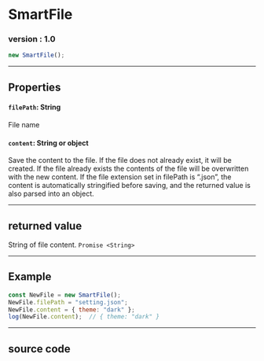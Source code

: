 # SmartFile
### version : 1.0

```js
new SmartFile();
```

___
## Properties
#### `filePath`: String
File name
#### `content`: String or object
Save the content to the file. If the file does not already exist, it will be created. If the file already exists the contents of the file will be overwritten with the new content. If the file extension set in filePath is “.json”, the content is automatically stringified before saving, and the returned value is also parsed into an object.

___
## returned value
String of file content.
`Promise <String>`

___
## Example
```js
const NewFile = new SmartFile();
NewFile.filePath = "setting.json";
NewFile.content = { theme: "dark" };
log(NewFile.content);  // { theme: "dark" }
```

___
## source code
